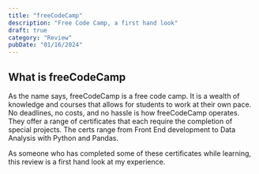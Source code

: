 ```yaml
---
title: "freeCodeCamp"
description: "Free Code Camp, a first hand look"
draft: true
category: "Review"
pubDate: "01/16/2024"
---
```


## What is freeCodeCamp

As the name says, freeCodeCamp is a free code camp. It is a wealth of knowledge and courses that allows for students to work at their own pace. 
No deadlines, no costs, and no hassle is how freeCodeCamp operates. They offer a range of certificates that each require the completion of special projects.
The certs range from Front End development to Data Analysis with Python and Pandas.

As someone who has completed some of these certificates while learning, this review is a first hand look at my experience. 

